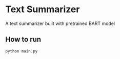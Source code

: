 # Text Summarizer
A text summarizer built with pretrained BART model

## How to run
```
python main.py
```
